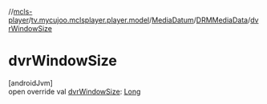 //[mcls-player](../../../../index.md)/[tv.mycujoo.mclsplayer.player.model](../../index.md)/[MediaDatum](../index.md)/[DRMMediaData](index.md)/[dvrWindowSize](dvr-window-size.md)

# dvrWindowSize

[androidJvm]\
open override val [dvrWindowSize](dvr-window-size.md): [Long](https://kotlinlang.org/api/latest/jvm/stdlib/kotlin/-long/index.html)
